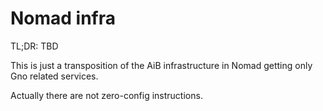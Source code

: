# Nomad infra

TL;DR: TBD

This is just a transposition of the AiB infrastructure in Nomad getting only Gno related services.

Actually there are not zero-config instructions.
